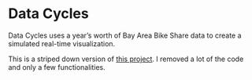 # Data Cycles

Data Cycles uses a year’s worth of Bay Area Bike Share data to create a simulated real-time visualization.

This is a striped down version of [this project](https://github.com/BrilliantCatapult/data-cycles). I removed a lot of the code and only a few functionalities. 